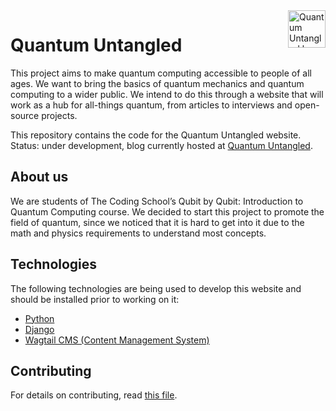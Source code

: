 <img align="right" width="60" height="60" src="media/logo.png" alt="Quantum Untangled logo icon">

# Quantum Untangled
This project aims to make quantum computing accessible to people of all ages. We want to bring the basics of quantum mechanics and quantum computing to a wider public. We intend to do this through a website that will work as a hub for all-things quantum, from articles to interviews and open-source projects.

This repository contains the code for the Quantum Untangled website. Status: under development, blog currently hosted at [Quantum Untangled](https://medium.com/quantum-untangled).

## About us
We are students of The Coding School’s Qubit by Qubit: Introduction to Quantum Computing course. We decided to start this project to promote the field of quantum, since we noticed that it is hard to get into it due to the math and physics requirements to understand most concepts.

## Technologies
The following technologies are being used to develop this website and should be installed prior to working on it:
- [Python](https://www.python.org)
- [Django](https://www.djangoproject.com)
- [Wagtail CMS (Content Management System)](https://wagtail.io)

## Contributing
For details on contributing, read [this file](https://github.com/epelaaez/Quantum-Untangled/blob/main/CONTRIBUTING.md).

